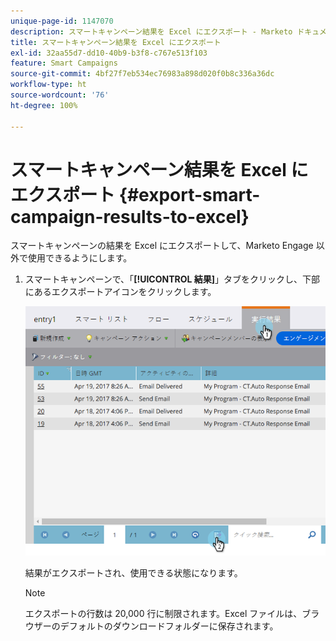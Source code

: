 ```yaml
---
unique-page-id: 1147070
description: スマートキャンペーン結果を Excel にエクスポート - Marketo ドキュメント - 製品ドキュメント
title: スマートキャンペーン結果を Excel にエクスポート
exl-id: 32aa55d7-dd10-40b9-b3f8-c767e513f103
feature: Smart Campaigns
source-git-commit: 4bf27f7eb534ec76983a898d020f0b8c336a36dc
workflow-type: ht
source-wordcount: '76'
ht-degree: 100%

---
```


# スマートキャンペーン結果を Excel にエクスポート {#export-smart-campaign-results-to-excel}

スマートキャンペーンの結果を Excel にエクスポートして、Marketo Engage 以外で使用できるようにします。

1. スマートキャンペーンで、「**[!UICONTROL 結果]**」タブをクリックし、下部にあるエクスポートアイコンをクリックします。

   ![](assets/export-smart-campaign-results-to-excel-1.png)

   結果がエクスポートされ、使用できる状態になります。

   >[!NOTE]
   >
   >エクスポートの行数は 20,000 行に制限されます。Excel ファイルは、ブラウザーのデフォルトのダウンロードフォルダーに保存されます。
